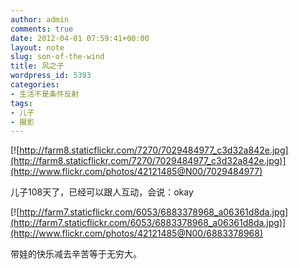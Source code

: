 ```yaml
---
author: admin
comments: true
date: 2012-04-01 07:59:41+00:00
layout: note
slug: son-of-the-wind
title: 风之子
wordpress_id: 5393
categories:
- 生活不是条件反射
tags:
- 儿子
- 摄影
---
```


[![http://farm8.staticflickr.com/7270/7029484977_c3d32a842e.jpg](http://farm8.staticflickr.com/7270/7029484977_c3d32a842e.jpg)](http://www.flickr.com/photos/42121485@N00/7029484977)

儿子108天了，已经可以跟人互动，会说：okay

[![http://farm7.staticflickr.com/6053/6883378968_a06361d8da.jpg](http://farm7.staticflickr.com/6053/6883378968_a06361d8da.jpg)](http://www.flickr.com/photos/42121485@N00/6883378968)

带娃的快乐减去辛苦等于无穷大。
